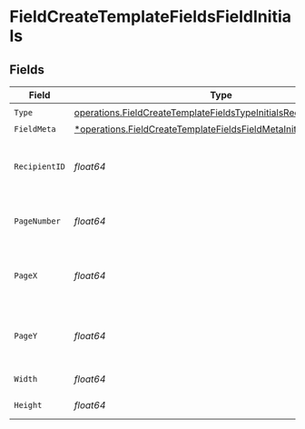 # FieldCreateTemplateFieldsFieldInitials


## Fields

| Field                                                                                                                                                 | Type                                                                                                                                                  | Required                                                                                                                                              | Description                                                                                                                                           |
| ----------------------------------------------------------------------------------------------------------------------------------------------------- | ----------------------------------------------------------------------------------------------------------------------------------------------------- | ----------------------------------------------------------------------------------------------------------------------------------------------------- | ----------------------------------------------------------------------------------------------------------------------------------------------------- |
| `Type`                                                                                                                                                | [operations.FieldCreateTemplateFieldsTypeInitialsRequestBody1](../../models/operations/fieldcreatetemplatefieldstypeinitialsrequestbody1.md)          | :heavy_check_mark:                                                                                                                                    | N/A                                                                                                                                                   |
| `FieldMeta`                                                                                                                                           | [*operations.FieldCreateTemplateFieldsFieldMetaInitialsRequestBody](../../models/operations/fieldcreatetemplatefieldsfieldmetainitialsrequestbody.md) | :heavy_minus_sign:                                                                                                                                    | N/A                                                                                                                                                   |
| `RecipientID`                                                                                                                                         | *float64*                                                                                                                                             | :heavy_check_mark:                                                                                                                                    | The ID of the recipient to create the field for.                                                                                                      |
| `PageNumber`                                                                                                                                          | *float64*                                                                                                                                             | :heavy_check_mark:                                                                                                                                    | The page number the field will be on.                                                                                                                 |
| `PageX`                                                                                                                                               | *float64*                                                                                                                                             | :heavy_check_mark:                                                                                                                                    | The X coordinate of where the field will be placed.                                                                                                   |
| `PageY`                                                                                                                                               | *float64*                                                                                                                                             | :heavy_check_mark:                                                                                                                                    | The Y coordinate of where the field will be placed.                                                                                                   |
| `Width`                                                                                                                                               | *float64*                                                                                                                                             | :heavy_check_mark:                                                                                                                                    | The width of the field.                                                                                                                               |
| `Height`                                                                                                                                              | *float64*                                                                                                                                             | :heavy_check_mark:                                                                                                                                    | The height of the field.                                                                                                                              |